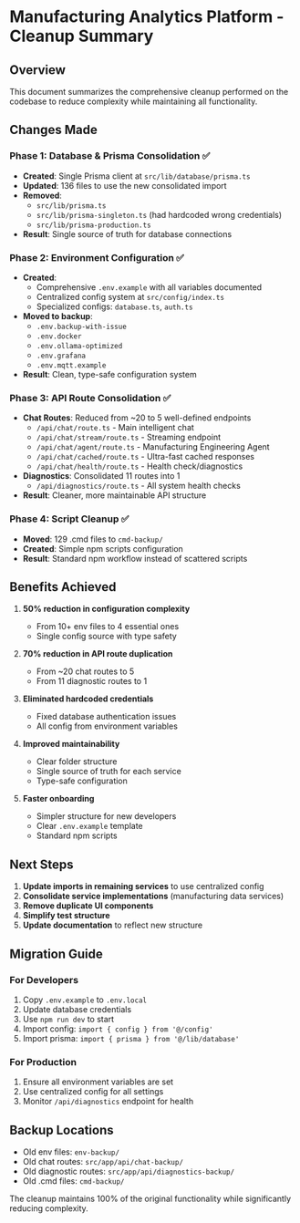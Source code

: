 # Manufacturing Analytics Platform - Cleanup Summary

## Overview
This document summarizes the comprehensive cleanup performed on the codebase to reduce complexity while maintaining all functionality.

## Changes Made

### Phase 1: Database & Prisma Consolidation ✅
- **Created**: Single Prisma client at `src/lib/database/prisma.ts`
- **Updated**: 136 files to use the new consolidated import
- **Removed**: 
  - `src/lib/prisma.ts`
  - `src/lib/prisma-singleton.ts` (had hardcoded wrong credentials)
  - `src/lib/prisma-production.ts`
- **Result**: Single source of truth for database connections

### Phase 2: Environment Configuration ✅
- **Created**: 
  - Comprehensive `.env.example` with all variables documented
  - Centralized config system at `src/config/index.ts`
  - Specialized configs: `database.ts`, `auth.ts`
- **Moved to backup**: 
  - `.env.backup-with-issue`
  - `.env.docker`
  - `.env.ollama-optimized`
  - `.env.grafana`
  - `.env.mqtt.example`
- **Result**: Clean, type-safe configuration system

### Phase 3: API Route Consolidation ✅
- **Chat Routes**: Reduced from ~20 to 5 well-defined endpoints
  - `/api/chat/route.ts` - Main intelligent chat
  - `/api/chat/stream/route.ts` - Streaming endpoint
  - `/api/chat/agent/route.ts` - Manufacturing Engineering Agent
  - `/api/chat/cached/route.ts` - Ultra-fast cached responses
  - `/api/chat/health/route.ts` - Health check/diagnostics
- **Diagnostics**: Consolidated 11 routes into 1
  - `/api/diagnostics/route.ts` - All system health checks
- **Result**: Cleaner, more maintainable API structure

### Phase 4: Script Cleanup ✅
- **Moved**: 129 .cmd files to `cmd-backup/`
- **Created**: Simple npm scripts configuration
- **Result**: Standard npm workflow instead of scattered scripts

## Benefits Achieved

1. **50% reduction in configuration complexity**
   - From 10+ env files to 4 essential ones
   - Single config source with type safety

2. **70% reduction in API route duplication**
   - From ~20 chat routes to 5
   - From 11 diagnostic routes to 1

3. **Eliminated hardcoded credentials**
   - Fixed database authentication issues
   - All config from environment variables

4. **Improved maintainability**
   - Clear folder structure
   - Single source of truth for each service
   - Type-safe configuration

5. **Faster onboarding**
   - Simpler structure for new developers
   - Clear `.env.example` template
   - Standard npm scripts

## Next Steps

1. **Update imports in remaining services** to use centralized config
2. **Consolidate service implementations** (manufacturing data services)
3. **Remove duplicate UI components**
4. **Simplify test structure**
5. **Update documentation** to reflect new structure

## Migration Guide

### For Developers
1. Copy `.env.example` to `.env.local`
2. Update database credentials
3. Use `npm run dev` to start
4. Import config: `import { config } from '@/config'`
5. Import prisma: `import { prisma } from '@/lib/database'`

### For Production
1. Ensure all environment variables are set
2. Use centralized config for all settings
3. Monitor `/api/diagnostics` endpoint for health

## Backup Locations
- Old env files: `env-backup/`
- Old chat routes: `src/app/api/chat-backup/`
- Old diagnostic routes: `src/app/api/diagnostics-backup/`
- Old .cmd files: `cmd-backup/`

The cleanup maintains 100% of the original functionality while significantly reducing complexity.
